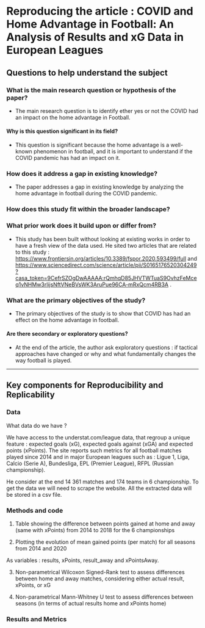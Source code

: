 # Reproducing the article : COVID and Home Advantage in Football: An Analysis of Results and xG Data in European Leagues

## Questions to help understand the subject

### What is the main research question or hypothesis of the paper?

- The main research question is to identify ether yes or not the COVID had an impact on the home advantage in Football.

#### Why is this question significant in its field?

- This question is significant because the home advantage is a well-known phenomenon in football, and it is important to understand if the COVID pandemic has had an impact on it.

### How does it address a gap in existing knowledge?

- The paper addresses a gap in existing knowledge by analyzing the home advantage in football during the COVID pandemic.

### How does this study fit within the broader landscape?


### What prior work does it build upon or differ from?

- This study has been built without looking at existing works in order to have a fresh view of the data used. He sited two articles that are related to this study : https://www.frontiersin.org/articles/10.3389/fspor.2020.593499/full and  https://www.sciencedirect.com/science/article/pii/S0165176520304249?casa_token=9CefrSZOgDwAAAAA:rQmhqD85JHVTWTuaS9OvhzFeMceq1vNHMw3rlijsNftVNeBVsWK3AruPue96CA-mRxQcm4RB3A .

### What are the primary objectives of the study?

- The primary objectives of the study is to show that COVID has had an effect on the home advantage in football.

#### Are there secondary or exploratory questions?

- At the end of the article, the author ask exploratory questions : if tactical approaches have changed or why and what fundamentally changes the way football is played.

---

## Key components for Reproducibility and Replicability

### Data

What data do we have ?

We have access to the understat.com/league data, that regroup a unique feature : expected goals (xG), expected goals against (xGA) and expected points (xPoints). The site reports such metrics for all football matches played since 2014 and in major European leagues such as :  Ligue 1, Liga, Calcio (Serie A), Bundesliga, EPL (Premier League), RFPL (Russian championship).

He consider at the end 14 361 matches and 174 teams in 6 championship. To get the data we will need to scrape the website. All the extracted data will be stored in a csv file.

### Methods and code 

1. Table showing the difference between points gained at home and away (same with xPoints) from 2014 to 2018 for the 6 championships

2. Plotting the evolution of mean gained points (per match) for all seasons from 2014 and 2020

As variables : results, xPoints, result_away and xPointsAway. 

3. Non-parametrical Wilcoxon Signed-Rank test to assess differences between home and away matches, considering either actual result, xPoints, or xG

4. Non-parametrical Mann-Whitney U test to assess differences between seasons (in terms of actual results home and xPoints home)

### Results and Metrics 


